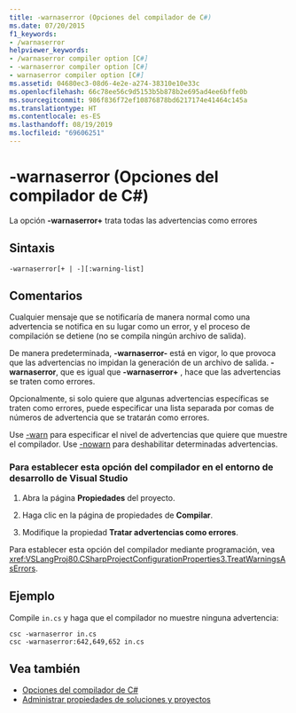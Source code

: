 ```yaml
---
title: -warnaserror (Opciones del compilador de C#)
ms.date: 07/20/2015
f1_keywords:
- /warnaserror
helpviewer_keywords:
- /warnaserror compiler option [C#]
- -warnaserror compiler option [C#]
- warnaserror compiler option [C#]
ms.assetid: 04680ec3-08d6-4e2e-a274-38310e10e33c
ms.openlocfilehash: 66c78ee56c9d5153b5b878b2e695ad4ee6bffe0b
ms.sourcegitcommit: 986f836f72ef10876878bd6217174e41464c145a
ms.translationtype: HT
ms.contentlocale: es-ES
ms.lasthandoff: 08/19/2019
ms.locfileid: "69606251"
---
```

# <a name="-warnaserror-c-compiler-options"></a>-warnaserror (Opciones del compilador de C#)
La opción **-warnaserror+** trata todas las advertencias como errores  
  
## <a name="syntax"></a>Sintaxis  
  
```console  
-warnaserror[+ | -][:warning-list]  
```  
  
## <a name="remarks"></a>Comentarios  
 Cualquier mensaje que se notificaría de manera normal como una advertencia se notifica en su lugar como un error, y el proceso de compilación se detiene (no se compila ningún archivo de salida).  
  
 De manera predeterminada, **-warnaserror-** está en vigor, lo que provoca que las advertencias no impidan la generación de un archivo de salida. **-warnaserror**, que es igual que **-warnaserror+** , hace que las advertencias se traten como errores.  
  
 Opcionalmente, si solo quiere que algunas advertencias específicas se traten como errores, puede especificar una lista separada por comas de números de advertencia que se tratarán como errores.  
  
 Use [-warn](./warn-compiler-option.md) para especificar el nivel de advertencias que quiere que muestre el compilador. Use [-nowarn](./nowarn-compiler-option.md) para deshabilitar determinadas advertencias.  
  
### <a name="to-set-this-compiler-option-in-the-visual-studio-development-environment"></a>Para establecer esta opción del compilador en el entorno de desarrollo de Visual Studio  
  
1. Abra la página **Propiedades** del proyecto.  
  
2. Haga clic en la página de propiedades de **Compilar**.  
  
3. Modifique la propiedad **Tratar advertencias como errores**.  
  
 Para establecer esta opción del compilador mediante programación, vea <xref:VSLangProj80.CSharpProjectConfigurationProperties3.TreatWarningsAsErrors>.  
  
## <a name="example"></a>Ejemplo  
 Compile `in.cs` y haga que el compilador no muestre ninguna advertencia:  
  
```console  
csc -warnaserror in.cs  
csc -warnaserror:642,649,652 in.cs  
```  
  
## <a name="see-also"></a>Vea también

- [Opciones del compilador de C#](./index.md)
- [Administrar propiedades de soluciones y proyectos](/visualstudio/ide/managing-project-and-solution-properties)
